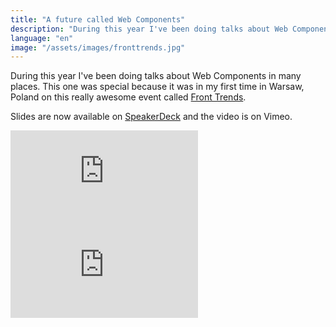```yaml
---
title: "A future called Web Components"
description: "During this year I've been doing talks about Web Components in many places. This one was special because it was in my first time in Warsaw, Poland on this really awesome event called Front Trends."
language: "en"
image: "/assets/images/fronttrends.jpg"
---
```


During this year I've been doing talks about Web Components in many places. This one was special because it was in my first time in Warsaw, Poland on this really awesome event called [Front Trends](http://2014.front-trends.com/).

Slides are now available on [SpeakerDeck](https://speakerdeck.com/zenorocha/a-future-called-web-components) and the video is on Vimeo.

<div class="iframe-wrap">
  <iframe src="http://player.vimeo.com/video/97308701" frameborder="0" allowfullscreen="true">
  </iframe>
</div>

<!-- more -->

<div class="iframe-wrap">
  <iframe src="http://player.vimeo.com/video/96197683" frameborder="0" allowfullscreen="true">
  </iframe>
</div>